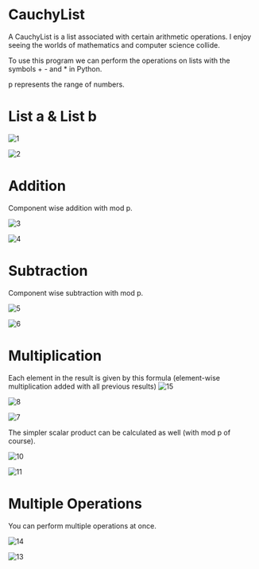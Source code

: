 # CauchyList
A CauchyList is a list associated with certain arithmetic operations. I enjoy seeing the worlds of mathematics and computer science collide.

To use this program we can perform the operations on lists with the symbols + - and * in Python.

p represents the range of numbers.

# List a & List b
![1](https://user-images.githubusercontent.com/59797227/100786366-071d8c80-33e0-11eb-8756-5ea9ddfb2f5b.png)

![2](https://user-images.githubusercontent.com/59797227/100786371-08e75000-33e0-11eb-8db2-e2ba8b3bc2f0.png)

# Addition
Component wise addition with mod p.

![3](https://user-images.githubusercontent.com/59797227/100786786-a04ca300-33e0-11eb-9c94-a30745854b28.png)

![4](https://user-images.githubusercontent.com/59797227/100786790-a17dd000-33e0-11eb-8a77-38268a873131.png)




# Subtraction
Component wise subtraction with mod p.

![5](https://user-images.githubusercontent.com/59797227/100787051-0d603880-33e1-11eb-92d9-cb8f15e6567d.png)

![6](https://user-images.githubusercontent.com/59797227/100787056-0f29fc00-33e1-11eb-9500-455ee8e704ac.png)



# Multiplication
Each element in the result is given by this formula (element-wise multiplication added with all previous results)
![15](https://user-images.githubusercontent.com/59797227/100792667-fc1b2a00-33e8-11eb-954e-6533b7f3bc8e.png)


![8](https://user-images.githubusercontent.com/59797227/100792240-5962ab80-33e8-11eb-833d-1357fb1af5fe.png)

![7](https://user-images.githubusercontent.com/59797227/100787274-64fea400-33e1-11eb-9dc0-8ddd3b218a75.png)

The simpler scalar product can be calculated as well (with mod p of course).

![10](https://user-images.githubusercontent.com/59797227/100790004-3be01280-33e5-11eb-8c41-06776e418f72.png)

![11](https://user-images.githubusercontent.com/59797227/100790402-b872f100-33e5-11eb-9609-01cea44ccad7.png)

# Multiple Operations
You can perform multiple operations at once.

![14](https://user-images.githubusercontent.com/59797227/100791589-6f23a100-33e7-11eb-83ec-eb9732cd0a9d.png)

![13](https://user-images.githubusercontent.com/59797227/100791435-426f8980-33e7-11eb-9701-98bf9f215cdf.png)
